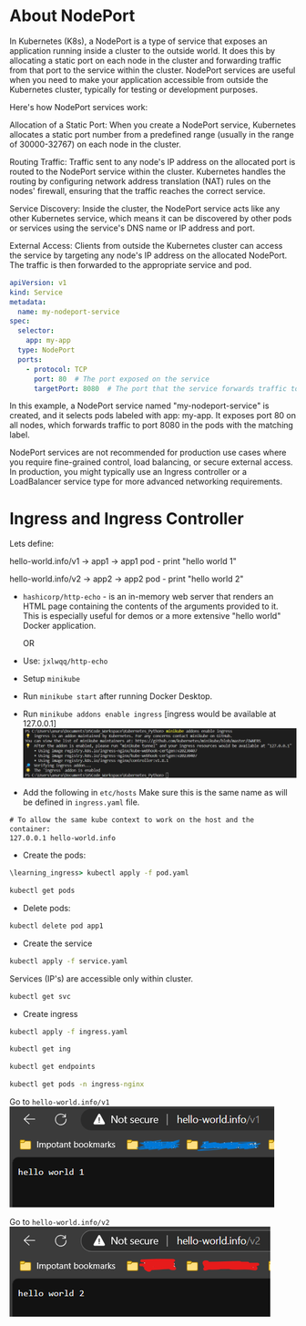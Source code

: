 # About NodePort

In Kubernetes (K8s), a NodePort is a type of service that exposes an application running inside a cluster to the outside world. It does this by allocating a static port on each node in the cluster and forwarding traffic from that port to the service within the cluster. NodePort services are useful when you need to make your application accessible from outside the Kubernetes cluster, typically for testing or development purposes.

Here's how NodePort services work:

Allocation of a Static Port: When you create a NodePort service, Kubernetes allocates a static port number from a predefined range (usually in the range of 30000-32767) on each node in the cluster.

Routing Traffic: Traffic sent to any node's IP address on the allocated port is routed to the NodePort service within the cluster. Kubernetes handles the routing by configuring network address translation (NAT) rules on the nodes' firewall, ensuring that the traffic reaches the correct service.

Service Discovery: Inside the cluster, the NodePort service acts like any other Kubernetes service, which means it can be discovered by other pods or services using the service's DNS name or IP address and port.

External Access: Clients from outside the Kubernetes cluster can access the service by targeting any node's IP address on the allocated NodePort. The traffic is then forwarded to the appropriate service and pod.

```yaml
apiVersion: v1
kind: Service
metadata:
  name: my-nodeport-service
spec:
  selector:
    app: my-app
  type: NodePort
  ports:
    - protocol: TCP
      port: 80  # The port exposed on the service
      targetPort: 8080  # The port that the service forwards traffic to in pods

```

In this example, a NodePort service named "my-nodeport-service" is created, and it selects pods labeled with app: my-app. It exposes port 80 on all nodes, which forwards traffic to port 8080 in the pods with the matching label.

NodePort services are not recommended for production use cases where you require fine-grained control, load balancing, or secure external access. In production, you might typically use an Ingress controller or a LoadBalancer service type for more advanced networking requirements.

# Ingress and Ingress Controller

Lets define:

hello-world.info/v1 -> app1 -> app1 pod - print "hello world 1"

hello-world.info/v2 -> app2 -> app2 pod - print "hello world 2"

- `hashicorp/http-echo` -  is an in-memory web server that renders an HTML page containing the contents of the arguments provided to it. This is especially useful for demos or a more extensive "hello world" Docker application.

    OR

- Use: `jxlwqq/http-echo`

- Setup `minikube`
- Run `minikube start` after running Docker Desktop.
- Run `minikube addons enable ingress` [ingress would be available at 127.0.0.1]
![Alt text](image.png)
- Add the following in `etc/hosts`
Make sure this is the same name as will be defined in `ingress.yaml` file.
```
# To allow the same kube context to work on the host and the container:
127.0.0.1 hello-world.info
```

- Create the pods:
```cmd
\learning_ingress> kubectl apply -f pod.yaml
```
```cmd
kubectl get pods
```
- Delete pods:
```cmd
kubectl delete pod app1
```

- Create the service
```cmd
kubectl apply -f service.yaml
```
Services (IP's) are accessible only within cluster.
```cmd
kubectl get svc
```

- Create ingress
```cmd
kubectl apply -f ingress.yaml
```
```cmd
kubectl get ing
```
```cmd
kubectl get endpoints
```
```cmd
kubectl get pods -n ingress-nginx
```

Go to `hello-world.info/v1`
![Alt text](image-1.png)

Go to `hello-world.info/v2`
![Alt text](image-2.png)